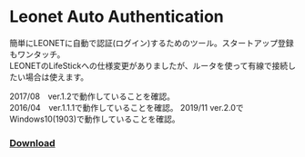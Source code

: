 # Leonet Auto Authentication
簡単にLEONETに自動で認証(ログイン)するためのツール。スタートアップ登録もワンタッチ。  
LEONETのLifeStickへの仕様変更がありましたが、ルータを使って有線で接続したい場合は使えます。

2017/08　ver.1.2で動作していることを確認。  
2016/04　ver.1.1.1で動作していることを確認。
2019/11  ver.2.0でWindows10(1903)で動作していることを確認。    

### [Download](https://github.com/finalstream/LeonetAutoAuthentication/releases/latest)
